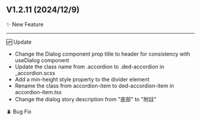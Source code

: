 ## V1.2.11 (2024/12/9)

✨ New Feature

---

🆙 Update

- Change the Dialog component prop title to header for consistency with useDialog component
- Update the class name from .accordion to .ded-accordion in \_accordion.scss
- Add a min-height style property to the divider element
- Rename the class from accordion-item to ded-accordion-item in accordion-item.tsx
- Change the dialog story description from "底部" to "附註"

🪲 Bug Fix
